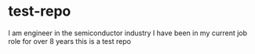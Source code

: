 test-repo
=========
I am engineer in the semiconductor industry
I have been in my current job role for over 8 years
this is a test repo
